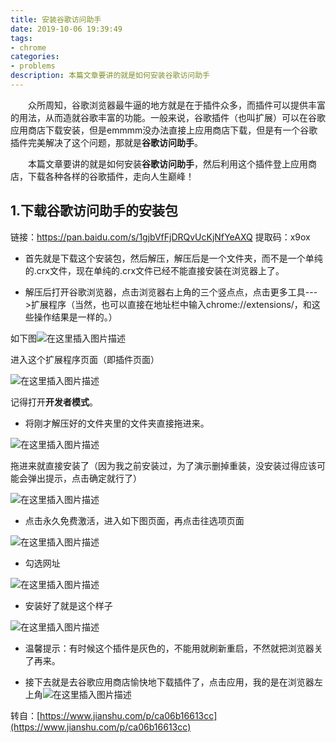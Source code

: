 ```yaml
---
title: 安装谷歌访问助手
date: 2019-10-06 19:39:49
tags:
- chrome
categories:
- problems
description: 本篇文章要讲的就是如何安装谷歌访问助手
---
```


<!--more-->

&emsp;&emsp;众所周知，谷歌浏览器最牛逼的地方就是在于插件众多，而插件可以提供丰富的用法，从而造就谷歌丰富的功能。一般来说，谷歌插件（也叫扩展）可以在谷歌应用商店下载安装，但是emmmm没办法直接上应用商店下载，但是有一个谷歌插件完美解决了这个问题，那就是**谷歌访问助手**。

&emsp;&emsp;本篇文章要讲的就是如何安装**谷歌访问助手**，然后利用这个插件登上应用商店，下载各种各样的谷歌插件，走向人生巅峰！



## 1.下载谷歌访问助手的安装包

链接：https://pan.baidu.com/s/1gjbVfFjDRQvUcKjNfYeAXQ  提取码：x9ox

- 首先就是下载这个安装包，然后解压，解压后是一个文件夹，而不是一个单纯的.crx文件，现在单纯的.crx文件已经不能直接安装在浏览器上了。

- 解压后打开谷歌浏览器，点击浏览器右上角的三个竖点点，点击更多工具--->扩展程序（当然，也可以直接在地址栏中输入chrome://extensions/，和这些操作结果是一样的。）

如下图![在这里插入图片描述](https://img-blog.csdnimg.cn/20190731082506181.png?x-oss-process=image/watermark,type_ZmFuZ3poZW5naGVpdGk,shadow_10,text_aHR0cHM6Ly9ibG9nLmNzZG4ubmV0L3dlaXhpbl80MTE1NzIyMw==,size_16,color_FFFFFF,t_70)

进入这个扩展程序页面（即插件页面）

![在这里插入图片描述](https://img-blog.csdnimg.cn/20190731082613464.png?x-oss-process=image/watermark,type_ZmFuZ3poZW5naGVpdGk,shadow_10,text_aHR0cHM6Ly9ibG9nLmNzZG4ubmV0L3dlaXhpbl80MTE1NzIyMw==,size_16,color_FFFFFF,t_70)

记得打开**开发者模式**。

- 将刚才解压好的文件夹里的文件夹直接拖进来。

![在这里插入图片描述](https://img-blog.csdnimg.cn/20190731083342927.png?x-oss-process=image/watermark,type_ZmFuZ3poZW5naGVpdGk,shadow_10,text_aHR0cHM6Ly9ibG9nLmNzZG4ubmV0L3dlaXhpbl80MTE1NzIyMw==,size_16,color_FFFFFF,t_70)

拖进来就直接安装了（因为我之前安装过，为了演示删掉重装，没安装过得应该可能会弹出提示，点击确定就行了）

![在这里插入图片描述](https://img-blog.csdnimg.cn/201907310836365.png?x-oss-process=image/watermark,type_ZmFuZ3poZW5naGVpdGk,shadow_10,text_aHR0cHM6Ly9ibG9nLmNzZG4ubmV0L3dlaXhpbl80MTE1NzIyMw==,size_16,color_FFFFFF,t_70)

- 点击永久免费激活，进入如下图页面，再点击往选项页面

![在这里插入图片描述](https://img-blog.csdnimg.cn/20190731083813800.png?x-oss-process=image/watermark,type_ZmFuZ3poZW5naGVpdGk,shadow_10,text_aHR0cHM6Ly9ibG9nLmNzZG4ubmV0L3dlaXhpbl80MTE1NzIyMw==,size_16,color_FFFFFF,t_70)

- 勾选网址

![在这里插入图片描述](https://img-blog.csdnimg.cn/20190731083912722.png?x-oss-process=image/watermark,type_ZmFuZ3poZW5naGVpdGk,shadow_10,text_aHR0cHM6Ly9ibG9nLmNzZG4ubmV0L3dlaXhpbl80MTE1NzIyMw==,size_16,color_FFFFFF,t_70)

- 安装好了就是这个样子

![在这里插入图片描述](https://img-blog.csdnimg.cn/20190731084013654.png?x-oss-process=image/watermark,type_ZmFuZ3poZW5naGVpdGk,shadow_10,text_aHR0cHM6Ly9ibG9nLmNzZG4ubmV0L3dlaXhpbl80MTE1NzIyMw==,size_16,color_FFFFFF,t_70)

- 温馨提示：有时候这个插件是灰色的，不能用就刷新重启，不然就把浏览器关了再来。

- 接下去就是去谷歌应用商店愉快地下载插件了，点击应用，我的是在浏览器左上角![在这里插入图片描述](https://img-blog.csdnimg.cn/20190731084201348.png)


转自：[https://www.jianshu.com/p/ca06b16613cc](https://www.jianshu.com/p/ca06b16613cc)
